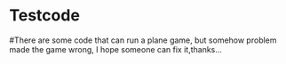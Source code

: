 # Testcode
#There are some code that can run a plane game, but somehow problem made the game wrong, I hope someone can fix it,thanks...
